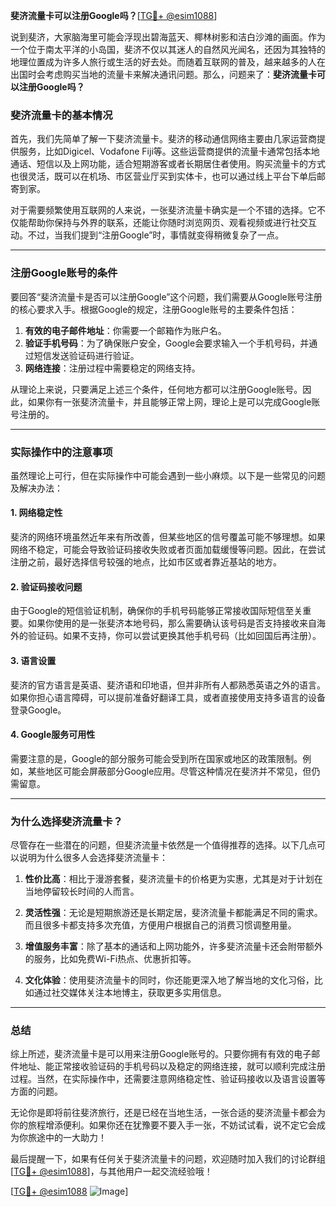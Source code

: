 **斐济流量卡可以注册Google吗？**[[TG💪+ @esim1088](https://t.me/s/esim1088)]

说到斐济，大家脑海里可能会浮现出碧海蓝天、椰林树影和洁白沙滩的画面。作为一个位于南太平洋的小岛国，斐济不仅以其迷人的自然风光闻名，还因为其独特的地理位置成为许多人旅行或生活的好去处。而随着互联网的普及，越来越多的人在出国时会考虑购买当地的流量卡来解决通讯问题。那么，问题来了：**斐济流量卡可以注册Google吗？**

### 斐济流量卡的基本情况

首先，我们先简单了解一下斐济流量卡。斐济的移动通信网络主要由几家运营商提供服务，比如Digicel、Vodafone Fiji等。这些运营商提供的流量卡通常包括本地通话、短信以及上网功能，适合短期游客或者长期居住者使用。购买流量卡的方式也很灵活，既可以在机场、市区营业厅买到实体卡，也可以通过线上平台下单后邮寄到家。

对于需要频繁使用互联网的人来说，一张斐济流量卡确实是一个不错的选择。它不仅能帮助你保持与外界的联系，还能让你随时浏览网页、观看视频或进行社交互动。不过，当我们提到“注册Google”时，事情就变得稍微复杂了一点。

---

### 注册Google账号的条件

要回答“斐济流量卡是否可以注册Google”这个问题，我们需要从Google账号注册的核心要求入手。根据Google的规定，注册Google账号的主要条件包括：

1. **有效的电子邮件地址**：你需要一个邮箱作为账户名。
2. **验证手机号码**：为了确保账户安全，Google会要求输入一个手机号码，并通过短信发送验证码进行验证。
3. **网络连接**：注册过程中需要稳定的网络支持。

从理论上来说，只要满足上述三个条件，任何地方都可以注册Google账号。因此，如果你有一张斐济流量卡，并且能够正常上网，理论上是可以完成Google账号注册的。

---

### 实际操作中的注意事项

虽然理论上可行，但在实际操作中可能会遇到一些小麻烦。以下是一些常见的问题及解决办法：

#### 1. **网络稳定性**
斐济的网络环境虽然近年来有所改善，但某些地区的信号覆盖可能不够理想。如果网络不稳定，可能会导致验证码接收失败或者页面加载缓慢等问题。因此，在尝试注册之前，最好选择信号较强的地点，比如市区或者靠近基站的地方。

#### 2. **验证码接收问题**
由于Google的短信验证机制，确保你的手机号码能够正常接收国际短信至关重要。如果你使用的是一张斐济本地号码，那么需要确认该号码是否支持接收来自海外的验证码。如果不支持，你可以尝试更换其他手机号码（比如回国后再注册）。

#### 3. **语言设置**
斐济的官方语言是英语、斐济语和印地语，但并非所有人都熟悉英语之外的语言。如果你担心语言障碍，可以提前准备好翻译工具，或者直接使用支持多语言的设备登录Google。

#### 4. **Google服务可用性**
需要注意的是，Google的部分服务可能会受到所在国家或地区的政策限制。例如，某些地区可能会屏蔽部分Google应用。尽管这种情况在斐济并不常见，但仍需留意。

---

### 为什么选择斐济流量卡？

尽管存在一些潜在的问题，但斐济流量卡依然是一个值得推荐的选择。以下几点可以说明为什么很多人会选择斐济流量卡：

1. **性价比高**：相比于漫游套餐，斐济流量卡的价格更为实惠，尤其是对于计划在当地停留较长时间的人而言。
   
2. **灵活性强**：无论是短期旅游还是长期定居，斐济流量卡都能满足不同的需求。而且很多卡都支持多次充值，方便用户根据自己的消费习惯调整用量。

3. **增值服务丰富**：除了基本的通话和上网功能外，许多斐济流量卡还会附带额外的服务，比如免费Wi-Fi热点、优惠折扣等。

4. **文化体验**：使用斐济流量卡的同时，你还能更深入地了解当地的文化习俗，比如通过社交媒体关注本地博主，获取更多实用信息。

---

### 总结

综上所述，斐济流量卡是可以用来注册Google账号的。只要你拥有有效的电子邮件地址、能正常接收验证码的手机号码以及稳定的网络连接，就可以顺利完成注册过程。当然，在实际操作中，还需要注意网络稳定性、验证码接收以及语言设置等方面的问题。

无论你是即将前往斐济旅行，还是已经在当地生活，一张合适的斐济流量卡都会为你的旅程增添便利。如果你还在犹豫要不要入手一张，不妨试试看，说不定它会成为你旅途中的一大助力！

最后提醒一下，如果有任何关于斐济流量卡的问题，欢迎随时加入我们的讨论群组[[TG💪+ @esim1088](https://t.me/s/esim1088)]，与其他用户一起交流经验哦！

[[TG💪+ @esim1088](https://t.me/s/esim1088) ![Image](https://i.postimg.cc/4NQfJmqS/Snipaste-2025-05-13-00-14-12.png)]